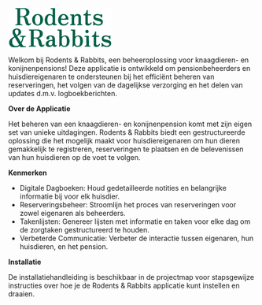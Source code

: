![Alt-tekst](./src/main/resources/images/RR-logo-green.png)


Welkom bij Rodents & Rabbits, een beheeroplossing voor knaagdieren- en konijnenpensions!
Deze applicatie is ontwikkeld om pensionbeheerders en huisdiereigenaren te ondersteunen bij
het efficiënt beheren van reserveringen, het volgen van de dagelijkse verzorging en het delen
van updates d.m.v. logboekberichten.


**Over de Applicatie**

Het beheren van een knaagdieren- en konijnenpension komt met zijn eigen set van unieke uitdagingen.
Rodents & Rabbits biedt een gestructureerde oplossing die het mogelijk maakt voor huisdiereigenaren
om hun dieren gemakkelijk te registreren, reserveringen te plaatsen en de belevenissen van hun huisdieren
op de voet te volgen.

**Kenmerken**
- Digitale Dagboeken: Houd gedetailleerde notities en belangrijke informatie bij voor elk huisdier.
- Reserveringsbeheer: Stroomlijn het proces van reserveringen voor zowel eigenaren als beheerders.
- Takenlijsten: Genereer lijsten met informatie en taken voor elke dag om de zorgtaken gestructureerd te houden.
- Verbeterde Communicatie: Verbeter de interactie tussen eigenaren, hun huisdieren, en het pension.

**Installatie**

De installatiehandleiding is beschikbaar in de projectmap voor stapsgewijze instructies over hoe
je de Rodents & Rabbits applicatie kunt instellen en draaien.